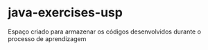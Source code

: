 # java-exercises-usp
Espaço criado para armazenar os códigos desenvolvidos durante o processo de aprendizagem
